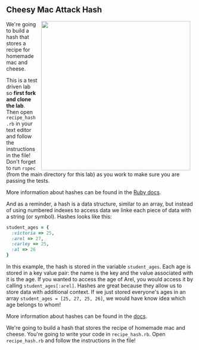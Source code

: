 
## Cheesy Mac Attack Hash

<img src="https://s3.amazonaws.com/after-school-assets/macncheese.gif" align="right" width="400px" hspace="10"> We're going to build a hash that stores a recipe for homemade mac and cheese.

This is a test driven lab so **first fork and clone the lab**. Then open `recipe_hash.rb` in your text editor and follow the instructions in the file! Don't forget to run `rspec` (from the main directory for this lab) as you work to make sure you are passing the tests.

More information about hashes can be found in the [Ruby docs](http://www.ruby-doc.org/core-2.1.1/Hash.html).

And as a reminder, a hash is a data structure, similar to an array, but instead of using numbered indexes to access data we linke each piece of data with a string (or symbol). Hashes looks like this:

```ruby
student_ages = {
  :victoria => 25,
  :arel => 27,
  :carley => 25, 
  :al => 26
}
```

In this example, the hash is stored in the variable `student_ages`. Each age is stored in a key value pair: the name is the key and the value associated with it is the age. If you wanted to access the age of Arel, you would access it by calling `student_ages[:arel]`. Hashes are great because they allow us to store data with additional context. If we just stored everyone's ages in an array `student_ages = [25, 27, 25, 26]`, we would have know idea which age belongs to whom!

More information about hashes can be found in the [docs](http://www.ruby-doc.org/core-2.1.1/Hash.html).

We're going to build a hash that stores the recipe of homemade mac and cheese.
You're going to write your code in `recipe_hash.rb`. Open `recipe_hash.rb` and follow the instructions in the file!

